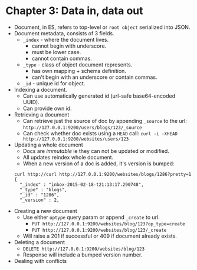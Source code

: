 # Chapter 3: Data in, data out

* Document, in ES, refers to top-level or ``root object`` serialized into JSON.
* Document metadata, consists of 3 fields.
  * ``_index`` - where the document lives.
    * cannot begin with underscore.
    * must be lower case.
    * cannot contain commas.
  * ``_type`` - class of object document represents.
    * has own mapping + schema definition.
    * can't begin with an underscore or contain commas.
  * ``_id`` - unique id for object.
* Indexing a document.
  * Can use automatically generated id (url-safe base64-encoded UUID).
  * Can provide own id.
* Retrieving a document
  * Can retrieve just the source of doc by appending ``_source`` to the url: ``http://127.0.0.1:9200/users/blogs/123/_source``
  * Can check whether doc exists using a ``HEAD`` call: ``curl -i -XHEAD http://127.0.0.1:9200/websites/users/123``
* Updating a whole document
  * Docs are *immutable* ie they can not be updated or modified.
  * All updates reindex whole document.
  * When a new version of a doc is added, it's version is bumped: 
  ```
  curl http://curl http://127.0.0.1:9200/websites/blogs/1286?pretty=1
  {
    "_index" : "inbox-2015-02-18-t21:13:17.290748",
    "_type" : "blogs",
    "_id" : "1286",
    "_version" : 2,
  ```
* Creating a new document
  * Use either ``optype`` query param or append ``_create`` to url. 
    * ```PUT http://127.0.0.1:9200/websites/blog/123?op_type=create```
    * ```PUT http://127.0.0.1:9200/websites/blog/123/_create```
  * Will raise a 201 if successful or 409 if document already exists.
* Deleting a document
  * ```DELETE http://127.0.0.1:9200/websites/blog/123```
  * Response will include a bumped version number.
* Dealing with conflicts
